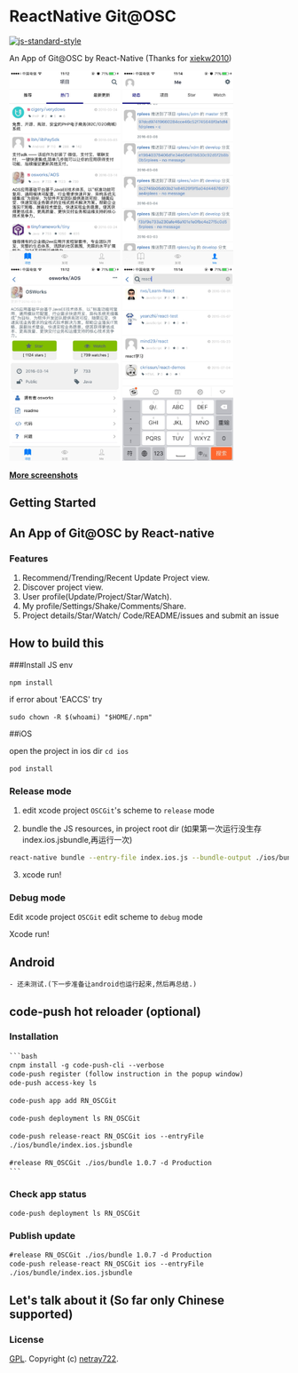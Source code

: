 # ReactNative Git@OSC

[![js-standard-style](https://img.shields.io/badge/code%20style-standard-brightgreen.svg?style=flat)](https://github.com/feross/standard)

An App of Git@OSC by React-Native (Thanks for [xiekw2010](https://github.com/xiekw2010/react-native-gitfeed))

<img src="./screen/project.jpg" alt="..." height="350" width="200">
<img src="./screen/personal.jpg" alt="..." height="350" width="200">
<img src="./screen/project_detail.jpg" alt="..." height="350" width="200">
<img src="./screen/search.jpg" alt="..." height="350" width="200">

**[More screenshots](./screen)**
## Getting Started

## An App of Git@OSC by React-native

### Features

1. Recommend/Trending/Recent Update Project view.
2. Discover project view.
3. User profile(Update/Project/Star/Watch).
3. My profile/Settings/Shake/Comments/Share.
4. Project details/Star/Watch/ Code/README/issues and submit an issue

## How to build this

###Install JS env

`npm install`

if error about 'EACCS' try

`sudo chown -R $(whoami) "$HOME/.npm"`

##iOS

open the project in ios dir `cd ios`

`pod install`

### Release mode

1. edit xcode project `OSCGit`'s scheme to `release` mode


2. bundle the JS resources, in project root dir (如果第一次运行没生存index.ios.jsbundle,再运行一次)

  ```sh
 react-native bundle --entry-file index.ios.js --bundle-output ./ios/bundle/index.ios.jsbundle --platform ios --assets-dest ./ios/bundle --dev false --sourcemap-output ./ios/bundle/source.map --verbose
  ```
3. xcode run!

### Debug mode

Edit xcode project `OSCGit` edit scheme to `debug` mode

Xcode run!

## Android
    - 还未测试.(下一步准备让android也运行起来,然后再总结.)

## code-push hot reloader (optional)
### Installation
    ```bash
    cnpm install -g code-push-cli --verbose
    code-push register (follow instruction in the popup window)
    ode-push access-key ls
    
    code-push app add RN_OSCGit
    
    code-push deployment ls RN_OSCGit
    
    code-push release-react RN_OSCGit ios --entryFile ./ios/bundle/index.ios.jsbundle
    
    #release RN_OSCGit ./ios/bundle 1.0.7 -d Production
    ```

### Check app status

	code-push deployment ls RN_OSCGit

### Publish update

	#release RN_OSCGit ./ios/bundle 1.0.7 -d Production
	code-push release-react RN_OSCGit ios --entryFile ./ios/bundle/index.ios.jsbundle

## Let's talk about it (So far only Chinese supported)  

### License
[GPL](./LICENSE.txt). Copyright (c) [netray722](https://github.com/netray722).